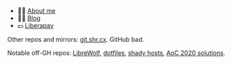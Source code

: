 - 👋🏼 [About me](https://shreyasminocha.me/about)
- ✍🏼 [Blog](https://shreyasminocha.me/blog)
- 💵 [Liberapay](https://liberapay.com/shreyasminocha)

Other repos and mirrors: [git.shr.cx](https://git.shr.cx). GitHub bad.

Notable off-GH repos: [LibreWolf](https://gitlab.com/librewolf-community), [dotfiles](https://git.shr.cx/shreyas/dotfiles.git), [shady hosts](https://git.shr.cx/shreyas/shady-hosts.git), [AoC 2020 solutions](https://git.shr.cx/shreyas/aoc-2020.git).
